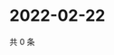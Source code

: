 # 2022-02-22

共 0 条

<!-- BEGIN WEIBO -->
<!-- 最后更新时间 Tue Feb 22 2022 00:16:28 GMT+0800 (China Standard Time) -->

<!-- END WEIBO -->
